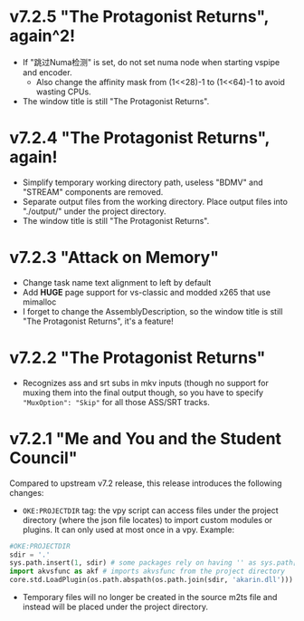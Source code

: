 # v7.2.5 "The Protagonist Returns", again^2!

- If "跳过Numa检测" is set, do not set numa node when starting vspipe and encoder.
  - Also change the affinity mask from (1<<28)-1 to (1<<64)-1 to avoid wasting CPUs.
- The window title is still "The Protagonist Returns".

# v7.2.4 "The Protagonist Returns", again!

- Simplify temporary working directory path, useless "BDMV" and "STREAM" components are removed.
- Separate output files from the working directory. Place output files into "./output/" under the project directory.
- The window title is still "The Protagonist Returns".

# v7.2.3 "Attack on Memory"

- Change task name text alignment to left by default
- Add **HUGE** page support for vs-classic and modded x265 that use mimalloc
- I forget to change the AssemblyDescription, so the window title is still "The Protagonist Returns", it's a feature!

# v7.2.2 "The Protagonist Returns"

- Recognizes ass and srt subs in mkv inputs (though no support for muxing them into the final output though, so you have to specify `"MuxOption": "Skip"` for all those ASS/SRT tracks.

# v7.2.1 "Me and You and the Student Council"

Compared to upstream v7.2 release, this release introduces the following changes:

- `OKE:PROJECTDIR` tag: the vpy script can access files under the project directory (where the json file locates) to import custom modules or plugins. It can only used at most once in a vpy.
Example:
```python
#OKE:PROJECTDIR
sdir = '.'
sys.path.insert(1, sdir) # some packages rely on having '' as sys.path[0]
import akvsfunc as akf # imports akvsfunc from the project directory
core.std.LoadPlugin(os.path.abspath(os.path.join(sdir, 'akarin.dll')))
```

- Temporary files will no longer be created in the source m2ts file and instead will be placed under the project directory.
  
